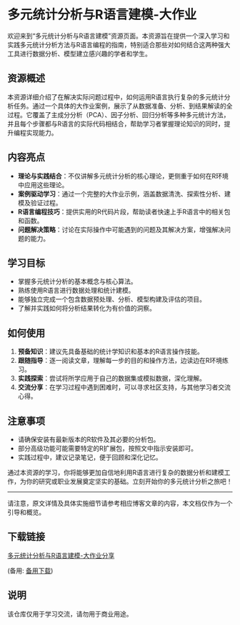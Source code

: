# 多元统计分析与R语言建模-大作业

欢迎来到“多元统计分析与R语言建模”资源页面。本资源旨在提供一个深入学习和实践多元统计分析方法与R语言编程的指南，特别适合那些对如何结合这两种强大工具进行数据分析、模型建立感兴趣的学者和学生。

## 资源概述

本资源详细介绍了在解决实际问题过程中，如何运用R语言执行复杂的多元统计分析任务。通过一个具体的大作业案例，展示了从数据准备、分析、到结果解读的全过程。它覆盖了主成分分析（PCA）、因子分析、回归分析等多种多元统计方法，并且每个步骤都与R语言的实际代码相结合，帮助学习者掌握理论知识的同时，提升编程实现能力。

## 内容亮点

- **理论与实践结合**：不仅讲解多元统计分析的核心理论，更侧重于如何在R环境中应用这些理论。
- **案例驱动学习**：通过一个完整的大作业示例，涵盖数据清洗、探索性分析、建模及验证过程。
- **R语言编程技巧**：提供实用的R代码片段，帮助读者快速上手R语言中的相关包和函数。
- **问题解决策略**：讨论在实际操作中可能遇到的问题及其解决方案，增强解决问题的能力。

## 学习目标

- 掌握多元统计分析的基本概念与核心算法。
- 熟练使用R语言进行数据处理和统计建模。
- 能够独立完成一个包含数据预处理、分析、模型构建及评估的项目。
- 了解并实践如何将分析结果转化为有价值的洞察。

## 如何使用

1. **预备知识**：建议先具备基础的统计学知识和基本的R语言操作技能。
2. **跟随指导**：逐一阅读文章，理解每一步的目的和操作方法，边读边在R环境练习。
3. **实践探索**：尝试将所学应用于自己的数据集或模拟数据，深化理解。
4. **交流分享**：在学习过程中遇到困难时，可以寻求社区支持，与其他学习者交流心得。

## 注意事项

- 请确保安装有最新版本的R软件及其必要的分析包。
- 部分高级功能可能需要特定的R扩展包，按照文中指示安装即可。
- 实践过程中，建议记录笔记，便于回顾和深化记忆。

通过本资源的学习，你将能够更加自信地利用R语言进行复杂的数据分析和建模工作，为你的研究或职业发展奠定坚实的基础。立刻开始你的多元统计分析之旅吧！

---

请注意，原文详情及具体实施细节请参考相应博客文章的内容，本文档仅作为一个引导和概览。

## 下载链接
[多元统计分析与R语言建模-大作业分享](https://pan.quark.cn/s/d8ce8d355d5a) 

(备用: [备用下载](https://pan.baidu.com/s/10ZcQ7sB3WOz-UfUK1sdQRQ?pwd=1234))

## 说明

该仓库仅用于学习交流，请勿用于商业用途。
